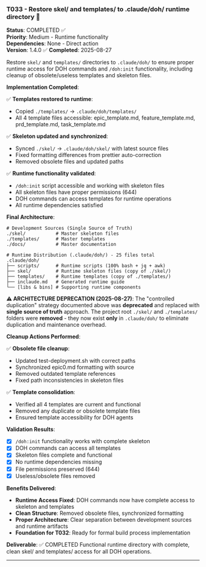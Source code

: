 ### T033 - Restore skel/ and templates/ to .claude/doh/ runtime directory 🚩

**Status**: COMPLETED ✅  
**Priority**: Medium - Runtime functionality  
**Dependencies**: None - Direct action  
**Version**: 1.4.0 ✅ **Completed**: 2025-08-27

Restore `skel/` and `templates/` directories to `.claude/doh/` to ensure proper runtime access for DOH commands and
`/doh:init` functionality, including cleanup of obsolete/useless templates and skeleton files.

**Implementation Completed**:

✅ **Templates restored to runtime**:

- Copied `./templates/` → `.claude/doh/templates/`
- All 4 template files accessible: epic_template.md, feature_template.md, prd_template.md, task_template.md

✅ **Skeleton updated and synchronized**:

- Synced `./skel/` → `.claude/doh/skel/` with latest source files
- Fixed formatting differences from prettier auto-correction
- Removed obsolete files and updated paths

✅ **Runtime functionality validated**:

- `/doh:init` script accessible and working with skeleton files
- All skeleton files have proper permissions (644)
- DOH commands can access templates for runtime operations
- All runtime dependencies satisfied

**Final Architecture**:

```text
# Development Sources (Single Source of Truth)
./skel/           # Master skeleton files
./templates/      # Master templates
./docs/           # Master documentation

# Runtime Distribution (.claude/doh/) - 25 files total
.claude/doh/
├── scripts/      # Runtime scripts (100% bash + jq + awk)
├── skel/         # Runtime skeleton files (copy of ./skel/)
├── templates/    # Runtime templates (copy of ./templates/)
├── inclaude.md   # Generated runtime guide
└── [libs & bins] # Supporting runtime components
```

**⚠️ ARCHITECTURE DEPRECATION (2025-08-27)**: The "controlled duplication" strategy documented above was **deprecated**
and replaced with **single source of truth** approach. The project root `./skel/` and `./templates/` folders were
**removed** - they now exist **only** in `.claude/doh/` to eliminate duplication and maintenance overhead.

**Cleanup Actions Performed**:

✅ **Obsolete file cleanup**:

- Updated test-deployment.sh with correct paths
- Synchronized epic0.md formatting with source
- Removed outdated template references
- Fixed path inconsistencies in skeleton files

✅ **Template consolidation**:

- Verified all 4 templates are current and functional
- Removed any duplicate or obsolete template files
- Ensured template accessibility for DOH agents

**Validation Results**:

- [x] `/doh:init` functionality works with complete skeleton
- [x] DOH commands can access all templates
- [x] Skeleton files complete and functional
- [x] No runtime dependencies missing
- [x] File permissions preserved (644)
- [x] Useless/obsolete files removed

**Benefits Delivered**:

- **Runtime Access Fixed**: DOH commands now have complete access to skeleton and templates
- **Clean Structure**: Removed obsolete files, synchronized formatting
- **Proper Architecture**: Clear separation between development sources and runtime artifacts
- **Foundation for T032**: Ready for formal build process implementation

**Deliverable**: ✅ COMPLETED Functional runtime directory with complete, clean skel/ and templates/ access for all DOH
operations.

---
